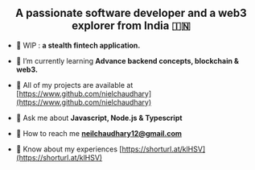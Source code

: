 
<h2 align="center">A passionate software developer and a web3 explorer from India 🇮🇳</h2>


- 🚀 WIP : **a stealth fintech application.**

- 🚀 I’m currently learning **Advance backend concepts, blockchain & web3.**

- 🚀 All of my projects are available at [https://www.github.com/nielchaudhary](https://www.github.com/nielchaudhary)

- 🚀 Ask me about **Javascript, Node.js & Typescript**

- 🚀 How to reach me **neilchaudhary12@gmail.com**

- 🚀 Know about my experiences [https://shorturl.at/klHSV](https://shorturl.at/klHSV)


